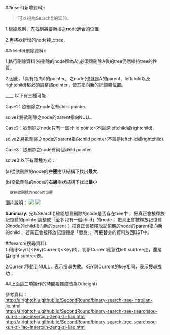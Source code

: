 

##insert(新增資料):  
>可以視為Search()的延伸.   

1.根據規則，先找到將要新增之node適合的位置  

2.再將欲新增的node接上tree. 

##delete(刪除資料): 

  1.執行刪除資料(被刪除的node稱為A),必須讓刪除A後的tree仍然維持tree的性質。  
  
  2.因此，「具有指向A的pointer」之node(也就是A的parent、leftchild以及rightchild)都必須調整該pointer，使其指向新的記憶體位置。  
  
____.以下有三種可能 
  
  Case1：欲刪除之node沒有child pointer. 
  
  solve1:將欲刪除之node的parent指向NULL.   
  
  Case2：欲刪除之node只有一個child pointer(不論是leftchild或rightchild). 
  
  solve2:將欲刪除之node的parent指向child pointer(不論是leftchild或rightchild). 
  
  Case3：欲刪除之node有兩個child pointer. 
  
  solve3:以下有兩種方式：  
  
  (a)從欲刪除的node的**左邊**樹狀結構下找出**最大**. 
  
  (b)從欲刪除的node的**右邊**樹狀結構下找出**最小**
      
      放在欲刪除的node的位置
      
      
 圖片說明：
 ![](https://github.com/hello02923/lai/blob/master/image/deletecase1.png)
 ![](https://github.com/hello02923/lai/blob/master/image/deletecase2.png)
 ![]()
 
 **Summary:**
先以Search()確認想要刪除的node是否存在tree中；
把真正會被釋放記憶體的pointer調整成「至多只有一個child」的node；
把真正會被釋放記憶體的node的child指向新的parent；
把真正會被釋放記憶體的node的parent指向新的child；
若真正會被釋放記憶體是「替身」，再把替身的資料放回BST中。
      

##search(搜尋資料):  
  1.利用Key(L)<Key(Current)<Key(R)，判斷Current應該往left subtree走，還是往right subtree走。
  
  2.Current移動到NULL，表示搜尋失敗。KEY與Current的key相同，表示搜尋成功；
  

##上面這三項操作的時間複雜度皆為O(height)

參考資料：  
http://alrightchiu.github.io/SecondRound/binary-search-tree-introjian-jie.html  
http://alrightchiu.github.io/SecondRound/binary-search-tree-searchsou-xun-zi-liao-insertxin-zeng-zi-liao.html  
http://alrightchiu.github.io/SecondRound/binary-search-tree-searchsou-xun-zi-liao-insertxin-zeng-zi-liao.html

